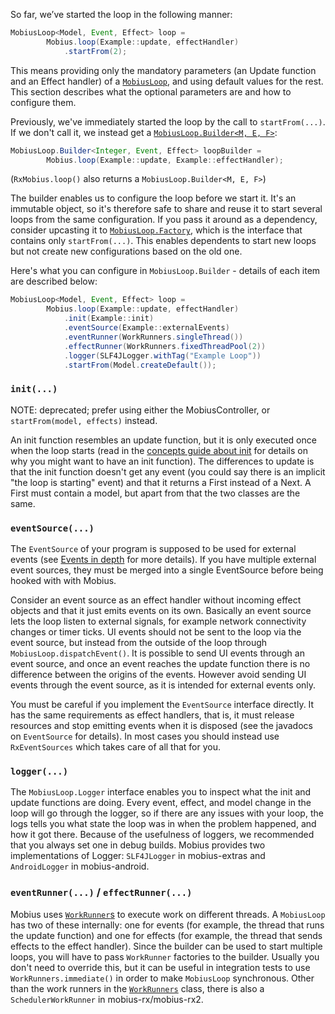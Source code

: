 So far, we’ve started the loop in the following manner:

```java
MobiusLoop<Model, Event, Effect> loop =
        Mobius.loop(Example::update, effectHandler)
            .startFrom(2);
```

This means providing only the mandatory parameters (an Update function and an Effect handler) of a [`MobiusLoop`](https://javadoc.io/page/com.spotify.mobius/mobius-core/latest/com/spotify/mobius/MobiusLoop.html), and using default values for the rest. This section describes what the optional parameters are and how to configure them.

Previously, we've immediately started the loop by the call to `startFrom(...)`. If we don't call it, we instead get a [`MobiusLoop.Builder<M, E, F>`](https://javadoc.io/page/com.spotify.mobius/mobius-core/latest/com/spotify/mobius/MobiusLoop.Builder.html):

```java
MobiusLoop.Builder<Integer, Event, Effect> loopBuilder =
        Mobius.loop(Example::update, Example::effectHandler);
```

(`RxMobius.loop()` also returns a `MobiusLoop.Builder<M, E, F>`)

The builder enables us to configure the loop before we start it. It's an immutable object, so it's therefore safe to share and reuse it to start several loops from the same configuration. If you pass it around as a dependency, consider upcasting it to [`MobiusLoop.Factory`](https://javadoc.io/page/com.spotify.mobius/mobius-core/latest/com/spotify/mobius/MobiusLoop.Factory.html), which is the interface that contains only `startFrom(...)`. This enables dependents to start new loops but not create new configurations based on the old one.

Here's what you can configure in `MobiusLoop.Builder` - details of each item are described below:

```java
MobiusLoop<Model, Event, Effect> loop =
        Mobius.loop(Example::update, effectHandler)
            .init(Example::init)
            .eventSource(Example::externalEvents)
            .eventRunner(WorkRunners.singleThread())
            .effectRunner(WorkRunners.fixedThreadPool(2))
            .logger(SLF4JLogger.withTag("Example Loop"))
            .startFrom(Model.createDefault());
```

### `init(...)`
NOTE: deprecated; prefer using either the MobiusController, or `startFrom(model, effects)` instead.

An init function resembles an update function, but it is only executed once when the loop starts (read in the [concepts guide about init](Concepts#tarting-and-resuming-a-loop) for details on why you might want to have an init function). The differences to update is that the init function doesn't get any event (you could say there is an implicit "the loop is starting" event) and that it returns a First instead of a Next. A First must contain a model, but apart from that the two classes are the same.

### `eventSource(...)`
The `EventSource` of your program is supposed to be used for external events (see [Events in depth](Event) for more details). If you have multiple external event sources, they must be merged into a single EventSource before being hooked with with Mobius.

Consider an event source as an effect handler without incoming effect objects and that it just emits events on its own. Basically an event source lets the loop listen to external signals, for example network connectivity changes or timer ticks. UI events should not be sent to the loop via the event source, but instead from the outside of the loop through `MobiusLoop.dispatchEvent()`. It is possible to send UI events through an event source, and once an event reaches the update function there is no difference between the origins of the events. However avoid sending UI events through the event source, as it is intended for external events only.

You must be careful if you implement the `EventSource` interface directly. It has the same requirements as effect handlers, that is, it must release resources and stop emitting events when it is disposed (see the javadocs on `EventSource` for details). In most cases you should instead use `RxEventSources` which takes care of all that for you.

### `logger(...)`
The `MobiusLoop.Logger` interface enables you to inspect what the init and update functions are doing. Every event, effect, and model change in the loop will go through the logger, so if there are any issues with your loop, the logs tells you what state the loop was in when the problem happened, and how it got there. Because of the usefulness of loggers, we recommended that you always set one in debug builds. Mobius provides two implementations of Logger: `SLF4JLogger` in mobius-extras and `AndroidLogger` in mobius-android.

### `eventRunner(...)` / `effectRunner(...)`
Mobius uses [`WorkRunner`s](https://javadoc.io/page/com.spotify.mobius/mobius-core/latest/com/spotify/mobius/runners/WorkRunner.html) to execute work on different threads. A `MobiusLoop` has two of these internally: one for events (for example, the thread that runs the update function) and one for effects (for example, the thread that sends effects to the effect handler). Since the builder can be used to start multiple loops, you will have to pass `WorkRunner` factories to the builder. Usually you don't need to override this, but it can be useful in integration tests to use `WorkRunners.immediate()` in order to make `MobiusLoop` synchronous. Other than the work runners in the [`WorkRunners`](https://javadoc.io/page/com.spotify.mobius/mobius-core/latest/com/spotify/mobius/runners/WorkRunners.html) class, there is also a `SchedulerWorkRunner` in mobius-rx/mobius-rx2.
